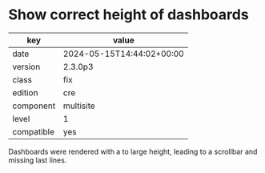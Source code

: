 [//]: # (werk v2)
# Show correct height of dashboards

key        | value
---------- | ---
date       | 2024-05-15T14:44:02+00:00
version    | 2.3.0p3
class      | fix
edition    | cre
component  | multisite
level      | 1
compatible | yes

Dashboards were rendered with a to large height, leading to a scrollbar and
missing last lines.
